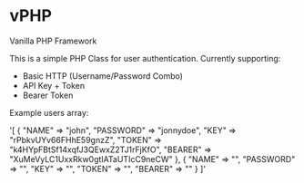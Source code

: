 # vPHP
Vanilla PHP Framework

This is a simple PHP Class for user authentication. 
Currently supporting: 
- Basic HTTP (Username/Password Combo)
- API Key + Token
- Bearer Token

Example users array:

'[
  {
  "NAME" => "john",
  "PASSWORD" => "jonnydoe",
  "KEY" => "rPbkvUYv66FHhE59gnzZ",
  "TOKEN" => "k4HYpFBtSf14xqfJ3QEwxZ2TJ1rFjKfO",
  "BEARER" => "XuMeVyLC1UxxRkw0gtIATaUTIcC9neCW"
  },
  {
  "NAME" => "",
  "PASSWORD" => "",
  "KEY" => "",
  "TOKEN" => "",
  "BEARER" => ""
  }
]'
